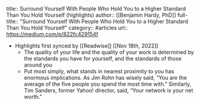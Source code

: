 title:: Surround Yourself With People Who Hold You to a Higher Standard Than You Hold Yourself (highlights)
author:: [[Benjamin Hardy, PhD]]
full-title:: "Surround Yourself With People Who Hold You to a Higher Standard Than You Hold Yourself"
category:: #articles
url:: https://medium.com/p/822fc429154f

- Highlights first synced by [[Readwise]] [[Nov 18th, 2022]]
	- The quality of your life and the quality of your work is determined by the standards you have for yourself, and the standards of those around you
	- Put most simply, what stands in nearest proximity to you has enormous implications. As Jim Rohn has wisely said, “You are the average of the five people you spend the most time with.” Similarly, Tim Sanders, former Yahoo! director, said, “Your network is your net worth.”